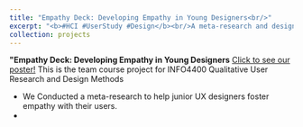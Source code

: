 ```yaml
---
title: "Empathy Deck: Developing Empathy in Young Designers<br/>"
excerpt: "<b>#HCI #UserStudy #Design</b><br/>A meta-research and design practice on fostering empathy-building during direct in-person interactions between designers and participants<br/><br/><img src='/images/EmpathyPoster.jpg' width='400' height='300'>"
collection: projects
---
```

**"Empathy Deck: Developing Empathy in Young Designers**
[Click to see our poster!](https://yishu-ji.github.io/projects/projects-1)
This is the team course project for INFO4400 Qualitative User Research and Design Methods
- We Conducted a meta-research to help junior UX designers foster empathy with their users.
- 
